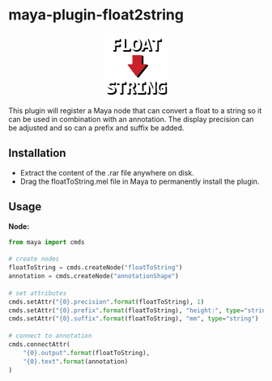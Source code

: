 # maya-plugin-float2string
<p align="center"><img src="icons/floatToString.png?raw=true"></p>
This plugin will register a Maya node that can convert a float to a string so it can be used in combination with an annotation. The display precision can be adjusted and so can a prefix and suffix be added.

## Installation
* Extract the content of the .rar file anywhere on disk.
* Drag the floatToString.mel file in Maya to permanently install the plugin.

## Usage     
**Node:**
```python
from maya import cmds

# create nodes
floatToString = cmds.createNode("floatToString")
annotation = cmds.createNode("annotationShape")

# set attributes
cmds.setAttr("{0}.precision".format(floatToString), 1)
cmds.setAttr("{0}.prefix".format(floatToString), "height:", type="string")
cmds.setAttr("{0}.suffix".format(floatToString), "mm", type="string")

# connect to annotation
cmds.connectAttr(
    "{0}.output".format(floatToString),
    "{0}.text".format(annotation)
)
```
        
        
